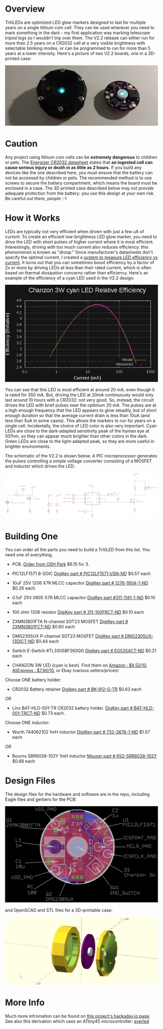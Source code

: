 Overview
========
TritiLEDs are optimized LED glow markers designed to last for multiple years on a single lithium coin cell.  They can be used wherever you need to mark something in the dark - my first application was marking telescope tripod legs so I wouldn't trip over them.  The V2.2 release can either run for more than 2.5 years on a CR2032 cell at a very visible brightness with selectable blinking modes, or can be programmed to run for more than 5 years at a lower intensity. Here's a picture of two V2.2 boards, one in a 3D-printed case: 

![TritiLEDs](/docs/images/tritiled22_photo.jpg "Tritiled V2.2")

Caution
=======
Any project using lithium coin cells can be **extremely dangerous** to children or pets.  The [Energizer CR2032 datasheet](http://data.energizer.com/pdfs/cr2032.pdf) states that **an ingested cell can cause serious injury or death in as little as 2 hours**.  If you build any devices like the one described here, you must ensure that the battery can not be accessed by children or pets.  The recommended method is to use screws to secure the battery compartment, which means the board must be enclosed in a case.  The 3D printed case described below may not provide adequate protection from the battery: you use this design at your own risk.  Be careful out there, people :-)

How it Works
============
LEDs are typically not very efficient when driven with just a few uA of current.  To create an efficient low-brightness LED glow marker, you need to drive the LED with short pulses of higher current where it is most efficient.  Interestingly, driving with too much current also reduces efficiency: this phenomenon is known as "droop."  Since manufacturer's datasheets don't specify the optimal current, I created a [system to measure LED efficiency vs current](https://hackaday.io/project/12874-automated-ledlaser-diode-analysis-and-modeling). It turns out that you can sometimes boost efficiency by a factor of 2x or more by driving LEDs at less than their rated current, which is often based on thermal dissipation concerns rather than efficiency.  Here's an example of the efficiency of a cyan LED used in the V2.2 design:

![Efficiency Curve](/docs/images/chanzon_3W_efficiencycyan.png "Efficiency Curve")

You can see that this LED is most efficient at around 20 mA, even though it is rated for 350 mA.  But, driving the LED at 20mA continuously would only last around 10 hours with a CR2032: not very good.  So, instead, the circuit drives the LED with brief pulses near the optimum 20 mA.  The pulses are at a high enough frequency that the LED appears to glow steadily, but of short enough duration so that the average current drain is less than 10uA (and less than 5uA in some cases).  This allows the markers to run for years on a single cell. Incidentally, the choice of LED color is also very important.  Cyan LEDs are close to the dark-adapted sensitivity peak of the human eye at 507nm, so they can appear much brighter than other colors in the dark.  Green LEDs are close to the light-adapted peak, so they are more useful in brighter environments.  

The schematic of the V2.2 is shown below.  A PIC microprocessor generates the pulses controlling a simple voltage converter consisting of a MOSFET and inductor which drives the LED:

![Tritiled V2.2 Schematic](/docs/images/tritiled22_schematic.png)

Building One
============
You can order all the parts you need to build a TritiLED from this list. You need one of everything.

* PCB. [Order from OSH Park](https://www.oshpark.com/shared_projects/JiXnQwL2) $6.15 for 3.
* PIC12LF1571 8-SOIC [DigiKey part # PIC12LF1571-I/SN-ND](https://www.digikey.com/products/en?keywords=PIC12LF1571-I%2FSN-ND) $0.57 each
* 10uF 25V 1206 X7R MLCC capacitor [DigiKey part # 1276-1804-1-ND](https://www.digikey.com/products/en?keywords=1276-1804-1-ND) $0.26 each
* 0.1uF 25V 0805 X7R MLCC capacitor [DigiKey part #311-1141-1-ND](https://www.digikey.com/products/en?keywords=%20311-1141-1-ND) $0.10 each
* 100 ohm 1206 resistor [DigiKey part # 311-100FRCT-ND](https://www.digikey.com/products/en?keywords=311-100FRCT-ND) $0.10 each
* ZXMN3B01FTA N-channel SOT23 MOSFET [DigiKey part # ZXMN3B01FCT-ND](https://www.digikey.com/products/en?keywords=ZXMN3B01FCT-ND) $0.60 each
* DMG2305UX P-channel SOT23 MOSFET [DigiKey part # DMG2305UX-13DICT-ND](https://www.digikey.com/product-detail/en/diodes-incorporated/DMG2305UX-13/DMG2305UX-13DICT-ND/4251589) $0.44 each

* Switch E-Switch #TL3305BF260QG [Digikey part # EG5354CT-ND](https://www.digikey.com/products/en?keywords=eg5354ct-nd) $0.21 each
* CHANZON 3W LED (cyan is best). Find them on [Amazon : $9.52/10](https://www.amazon.com/Chanzon-10pcs-Power-Floodlight-Spotlight/dp/B01DBZIH64/ref=sr_1_2?ie=UTF8&qid=1482702919&sr=8-2&keywords=cyan+led), [AliExpress : $7.90/10](https://www.aliexpress.com/store/product/High-Power-LED-Chip-3W-5W-10W-20W-30W-50W-100W-Cyan-COB-LED-Beads-Bulb/1913069_32630486294.html), or Ebay (various sellers/prices)

Choose ONE battery holder:
* CR2032 Battery retainer [Digikey part # BK-912-G-TR](https://www.digikey.com/product-detail/en/mpd-memory-protection-devices/BK-912-G-TR/BK-912-G-CT-ND/5032044) $0.63 each

*OR*

* Linx BAT-HLD-001-TR CR2032 battery holder. [DigKey part # BAT-HLD-001-TRCT-ND](https://www.digikey.com/product-detail/en/linx-technologies-inc./bat-hld-001-tr/bat-hld-001-trct-nd/5803803) $0.73 each.

Choose ONE inductor:

* Wurth 744062102 1mH inductor [DigiKey part # 732-3676-1-ND](https://www.digikey.com/product-detail/en/wurth-electronics-inc/744062102/732-3676-1-ND/2931732) $1.57 each

*OR*

* Bourns SRR6028-102Y 1mH inductor [Mouser part # 652-SRR6028-102Y](http://www.mouser.com/ProductDetail/Bourns/SRR6028-102Y/?qs=%2fha2pyFaduiqTRitWcfc%2fBRjysclL8p%2fmvyGER5hqKox8ZVeTgAj2Q%3d%3d) $0.68 each


Design Files
============
The design files for the hardware and software are in the repo, including Eagle files and gerbers for the PCB:

![TritiLED V2.2 PCB](/docs/images/tritiled22_assembly_map.png)

and OpenSCAD and STL files for a 3D-printable case:

![TritiLED V2.2 Case](/docs/images/tritiled22_case_assembly.png)

More Info
=========

Much more infromation can be found on [this project's hackaday.io page](https://hackaday.io/project/11864-tritiled).  
See also this derivation which uses an ATtiny45 microcontroller: [everled](https://github.com/hexagon5un/everled)
